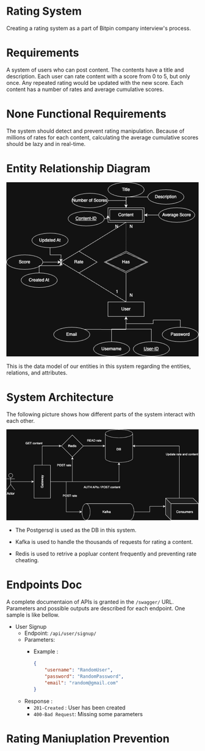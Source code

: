 # Rating System
Creating a rating system as a part of Bitpin company interview's process. 

# Requirements

A system of users who can post content. The contents have a title and description. Each user can rate content with a score from 0 to 5, but only once. Any repeated rating would be updated with the new score. Each content has a number of rates and average cumulative scores.

# None Functional Requirements
The system should detect and prevent rating manipulation. Because of millions of rates for each content, calculating the average cumulative scores should be lazy and in real-time.

# Entity Relationship Diagram
![ER picture](/pictures/ER-diagram.png)

This is the data model of our entities in this system regarding the entities, relations, and attributes. 

# System Architecture
The following picture shows how different parts of the system interact with each other.

![Arch Diagram](/pictures/Arch-diagram.jpg)
- The Postgersql is used as the DB in this system.

- Kafka is used to handle the thousands of requests for rating a content.

- Redis is used to retrive a popluar content frequently and preventing rate cheating. 

# Endpoints Doc
A complete documentaion of APIs is granted in the `/swagger/` URL. Parameters and possible outputs are described for each endpoint. One sample is like bellow. 
- User Signup
    - Endpoint: `/api/user/signup/`
    - Parameters: 
        - Example :
        
            ```json
            {
                "username": "RandomUser",
                "password": "RandomPassword",
                "email": "random@gmail.com"
            }
            ```
    - Response : 
        - `201-Created` : User has been created
        - `400-Bad Request`: Missing some parameters

# Rating Maniuplation Prevention

    